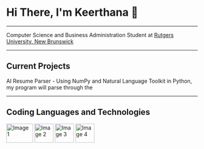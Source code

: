 # Hi There, I'm Keerthana 👋

<hr>
Computer Science and Business Administration Student at <a href="https://newbrunswick.rutgers.edu/"> Rutgers University, New Brunswick </a>
<hr>

## Current Projects
AI Resume Parser - Using NumPy and Natural Language Toolkit in Python, my program will parse through the 

<hr>

## Coding Languages and Technologies
<img src="https://github.com/ktalla/ktalla/assets/70788915/1fceadab-90ee-43f8-87df-51fe56d78c91" width="70" height="50" alt="Image 1"> <img src="https://github.com/ktalla/ktalla/assets/70788915/87377a07-662b-40bd-ae11-86d120c08f16" width="50" height="50" alt="Image 2"> <img src="https://github.com/ktalla/ktalla/assets/70788915/f1d3a6a3-d264-470c-aacc-f61378d57512" width="50" height="50" alt="Image 3"> <img src="https://github.com/ktalla/ktalla/assets/70788915/7e3b939b-2cb3-44b8-b696-6e66bd0c556b" width="50" height="50" alt="Image 4">
